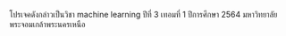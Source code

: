 โปรเจคดังกล่าวเป็นวิชา machine learning ปีที่ 3 เทอมที่ 1 ปีการศึกษา 2564 มหาวิทยาลัยพระจอมเกล้าพระนครเหนือ
